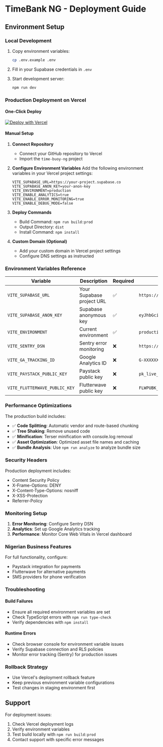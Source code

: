# TimeBank NG - Deployment Guide

## Environment Setup

### Local Development
1. Copy environment variables:
   ```bash
   cp .env.example .env
   ```

2. Fill in your Supabase credentials in `.env`

3. Start development server:
   ```bash
   npm run dev
   ```

### Production Deployment on Vercel

#### One-Click Deploy
[![Deploy with Vercel](https://vercel.com/button)](https://vercel.com/new/clone?repository-url=https://github.com/Xploreicon/time-buoy-ng.git)

#### Manual Setup
1. **Connect Repository**
   - Connect your GitHub repository to Vercel
   - Import the `time-buoy-ng` project

2. **Configure Environment Variables**
   Add the following environment variables in your Vercel project settings:

   ```
   VITE_SUPABASE_URL=https://your-project.supabase.co
   VITE_SUPABASE_ANON_KEY=your-anon-key
   VITE_ENVIRONMENT=production
   VITE_ENABLE_ANALYTICS=true
   VITE_ENABLE_ERROR_MONITORING=true
   VITE_ENABLE_DEBUG_MODE=false
   ```

3. **Deploy Commands**
   - Build Command: `npm run build:prod`
   - Output Directory: `dist`
   - Install Command: `npm install`

4. **Custom Domain (Optional)**
   - Add your custom domain in Vercel project settings
   - Configure DNS settings as instructed

### Environment Variables Reference

| Variable | Description | Required | Example |
|----------|-------------|----------|---------|
| `VITE_SUPABASE_URL` | Your Supabase project URL | ✅ | `https://xyz.supabase.co` |
| `VITE_SUPABASE_ANON_KEY` | Supabase anonymous key | ✅ | `eyJhbGciOiJIUzI1NiIs...` |
| `VITE_ENVIRONMENT` | Current environment | ✅ | `production` |
| `VITE_SENTRY_DSN` | Sentry error monitoring | ❌ | `https://xyz@sentry.io/123` |
| `VITE_GA_TRACKING_ID` | Google Analytics ID | ❌ | `G-XXXXXXXXXX` |
| `VITE_PAYSTACK_PUBLIC_KEY` | Paystack public key | ❌ | `pk_live_xxx` |
| `VITE_FLUTTERWAVE_PUBLIC_KEY` | Flutterwave public key | ❌ | `FLWPUBK_xxx` |

### Performance Optimizations

The production build includes:

- ✅ **Code Splitting**: Automatic vendor and route-based chunking
- ✅ **Tree Shaking**: Remove unused code
- ✅ **Minification**: Terser minification with console.log removal
- ✅ **Asset Optimization**: Optimized asset file names and caching
- ✅ **Bundle Analysis**: Use `npm run analyze` to analyze bundle size

### Security Headers

Production deployment includes:
- Content Security Policy
- X-Frame-Options: DENY
- X-Content-Type-Options: nosniff
- X-XSS-Protection
- Referrer-Policy

### Monitoring Setup

1. **Error Monitoring**: Configure Sentry DSN
2. **Analytics**: Set up Google Analytics tracking
3. **Performance**: Monitor Core Web Vitals in Vercel dashboard

### Nigerian Business Features

For full functionality, configure:
- Paystack integration for payments
- Flutterwave for alternative payments
- SMS providers for phone verification

### Troubleshooting

#### Build Failures
- Ensure all required environment variables are set
- Check TypeScript errors with `npm run type-check`
- Verify dependencies with `npm install`

#### Runtime Errors
- Check browser console for environment variable issues
- Verify Supabase connection and RLS policies
- Monitor error tracking (Sentry) for production issues

### Rollback Strategy

- Use Vercel's deployment rollback feature
- Keep previous environment variable configurations
- Test changes in staging environment first

## Support

For deployment issues:
1. Check Vercel deployment logs
2. Verify environment variables
3. Test build locally with `npm run build:prod`
4. Contact support with specific error messages